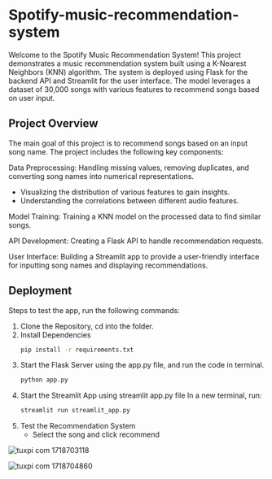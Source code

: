 # Spotify-music-recommendation-system
Welcome to the Spotify Music Recommendation System! This project demonstrates a music recommendation system built using a K-Nearest Neighbors (KNN) algorithm. The system is deployed using Flask for the backend API and Streamlit for the user interface. The model leverages a dataset of 30,000 songs with various features to recommend songs based on user input.

## Project Overview
The main goal of this project is to recommend songs based on an input song name. The project includes the following key components:

Data Preprocessing: Handling missing values, removing duplicates, and converting song names into numerical representations.
- Visualizing the distribution of various features to gain insights.
- Understanding the correlations between different audio features.

Model Training: Training a KNN model on the processed data to find similar songs.

API Development: Creating a Flask API to handle recommendation requests.

User Interface: Building a Streamlit app to provide a user-friendly interface for inputting song names and displaying recommendations.

## Deployment
Steps to test the app, run the following commands:
1. Clone the Repository, cd into the folder.
2. Install Dependencies
    ```bash
    pip install -r requirements.txt
    ```
4. Start the Flask Server using the app.py file, and run the code in terminal.
    ```bash
    python app.py
    ```
5. Start the Streamlit App using streamlit app.py file 
   In a new terminal, run:
    ```bash
    streamlit run streamlit_app.py
    ```
6. Test the Recommendation System
   - Select the song and click recommend

![tuxpi com 1718703118](https://github.com/Nishita76/Spotify-music-recommendation-system/assets/172424530/c9157b21-5e34-4a93-970e-7d0b4776a5ad) 

![tuxpi com 1718704860](https://github.com/Nishita76/Spotify-music-recommendation-system/assets/172424530/9625e661-b808-4cd3-b068-b811bfb183be) 






  


   

